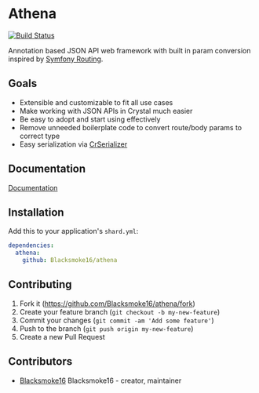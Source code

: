 # Athena
[![Build Status](https://travis-ci.org/Blacksmoke16/athena.svg?branch=master)](https://travis-ci.org/Blacksmoke16/athena)

Annotation based JSON API web framework with built in param conversion inspired by [Symfony Routing](https://symfony.com/doc/current/routing.html).

## Goals

- Extensible and customizable to fit all use cases
- Make working with JSON APIs in Crystal much easier
- Be easy to adopt and start using effectively
- Remove unneeded boilerplate code to convert route/body params to correct type
- Easy serialization via [CrSerializer](https://github.com/Blacksmoke16/CrSerializer)

## Documentation

[Documentation](docs/)

## Installation

Add this to your application's `shard.yml`:

```yaml
dependencies:
  athena:
    github: Blacksmoke16/athena
```

## Contributing

1. Fork it (<https://github.com/Blacksmoke16/athena/fork>)
2. Create your feature branch (`git checkout -b my-new-feature`)
3. Commit your changes (`git commit -am 'Add some feature'`)
4. Push to the branch (`git push origin my-new-feature`)
5. Create a new Pull Request

## Contributors

- [Blacksmoke16](https://github.com/Blacksmoke16) Blacksmoke16 - creator, maintainer
